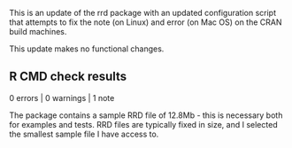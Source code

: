 This is an update of the rrd package with an updated configuration script that attempts to fix the note (on Linux) and error (on Mac OS) on the CRAN build machines.

This update makes no functional changes.

## R CMD check results

0 errors | 0 warnings | 1 note

The package contains a sample RRD file of 12.8Mb - this is necessary both for examples and tests.  RRD files are typically fixed in size, and I selected the smallest sample file I have access to.

